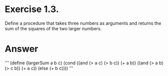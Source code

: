 Exercise 1.3.  
======================================

Define a procedure that takes three numbers as arguments and returns the sum of the squares of the two larger numbers.





Answer
=======================================
'''
    (define (largerSum a b c)
        (cond ((and (> a c) (> b c)) (+ a b))
            ((and (> a b) (> c b)) (+ a c))
            (else (+ b c))))
'''